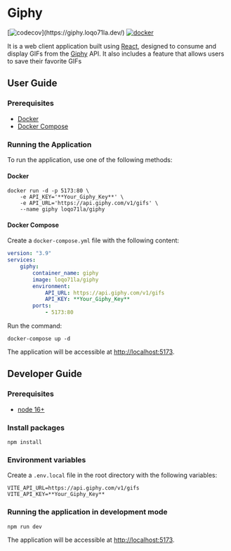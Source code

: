 # Giphy
[![codecov](
https://img.shields.io/badge/Giphy-4E69C8?labelColor=4E69C8&amp;logo=Firefox&amp;)](https://giphy.loqo71la.dev/)
[![docker](https://img.shields.io/docker/v/loqo71la/giphy)](https://hub.docker.com/r/loqo71la/giphy)

It is a web client application built using [React](https://reactjs.org/), designed to consume and display GIFs from the [Giphy](https://giphy.com/) API. It also includes a feature that allows users to save their favorite GIFs

## User Guide
### Prerequisites
- [Docker](https://docs.docker.com/get-docker/)
- [Docker Compose](https://docs.docker.com/compose/install/)

### Running the Application
To run the application, use one of the following methods:
#### Docker
```
docker run -d -p 5173:80 \
    -e API_KEY='**Your_Giphy_Key**' \
    -e API_URL='https://api.giphy.com/v1/gifs' \
    --name giphy loqo71la/giphy 
```
#### Docker Compose
Create a `docker-compose.yml` file with the following content:
```yml
version: "3.9"
services:
    giphy:
        container_name: giphy
        image: loqo71la/giphy
        environment:
            API_URL: https://api.giphy.com/v1/gifs
            API_KEY: **Your_Giphy_Key**
        ports:
            - 5173:80
```
Run the command:
```
docker-compose up -d
```
The application will be accessible at [http://localhost:5173](http://localhost:5173).

## Developer Guide
### Prerequisites
- [node 16+](https://nodejs.org/en/download)

### Install packages
```
npm install
```
### Environment variables
Create a `.env.local` file in the root directory with the following variables:
```
VITE_API_URL=https://api.giphy.com/v1/gifs
VITE_API_KEY=**Your_Giphy_Key**
```
### Running the application in development mode
```
npm run dev
```
The application will be accessible at [http://localhost:5173](http://localhost:5173).
